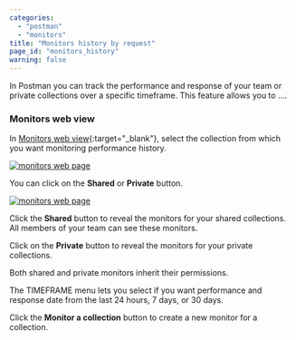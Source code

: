 ```yaml
---
categories:
  - "postman"
  - "monitors"
title: "Monitors history by request"
page_id: "monitors_history"
warning: false
---
```


In Postman you can track the performance and response of your team or private collections over a specific timeframe. This feature allows you to ....


### Monitors web view

In [Monitors web view](https://monitor.getpostman.com/){:target="_blank"}, select the collection from which you want monitoring performance history.

[![monitors web page](https://s3.amazonaws.com/postman-static-getpostman-com/postman-docs/monitorHistory-monitorsWebPage.png)](https://s3.amazonaws.com/postman-static-getpostman-com/postman-docs/monitorHistory-monitorsWebPage.png)


You can click on the **Shared** or **Private** button. 

[![monitors web page]()]()


Click the **Shared** button to reveal the monitors for your shared collections. All members of your team can see these monitors. 

Click on the **Private** button to reveal the monitors for your private collections. 

Both shared and private monitors inherit their permissions.

The TIMEFRAME menu lets you select if you want performance and response date from the last
24 hours, 7 days, or 30 days.

Click the **Monitor a collection** button to create a new monitor for a collection.











